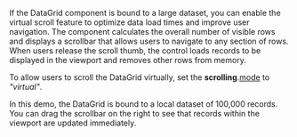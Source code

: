If the DataGrid component is bound to a large dataset, you can enable the virtual scroll feature to optimize data load times and improve user navigation. The component calculates the overall number of visible rows and displays a scrollbar that allows users to navigate to any section of rows. When users release the scroll thumb, the control loads records to be displayed in the viewport and removes other rows from memory. 
<!--split-->

To allow users to scroll the DataGrid virtually, set the **scrolling**.[mode](/Documentation/ApiReference/UI_Components/dxDataGrid/Configuration/scrolling/#mode) to *"virtual"*.

In this demo, the DataGrid is bound to a local dataset of 100,000 records. You can drag the scrollbar on the right to see that records within the viewport are updated immediately.
